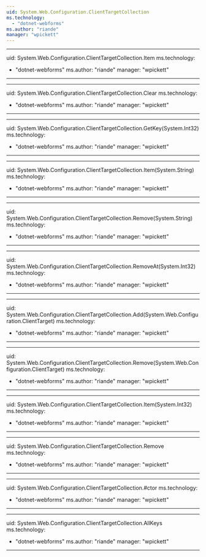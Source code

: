 ```yaml
---
uid: System.Web.Configuration.ClientTargetCollection
ms.technology: 
  - "dotnet-webforms"
ms.author: "riande"
manager: "wpickett"
---
```


---
uid: System.Web.Configuration.ClientTargetCollection.Item
ms.technology: 
  - "dotnet-webforms"
ms.author: "riande"
manager: "wpickett"
---

---
uid: System.Web.Configuration.ClientTargetCollection.Clear
ms.technology: 
  - "dotnet-webforms"
ms.author: "riande"
manager: "wpickett"
---

---
uid: System.Web.Configuration.ClientTargetCollection.GetKey(System.Int32)
ms.technology: 
  - "dotnet-webforms"
ms.author: "riande"
manager: "wpickett"
---

---
uid: System.Web.Configuration.ClientTargetCollection.Item(System.String)
ms.technology: 
  - "dotnet-webforms"
ms.author: "riande"
manager: "wpickett"
---

---
uid: System.Web.Configuration.ClientTargetCollection.Remove(System.String)
ms.technology: 
  - "dotnet-webforms"
ms.author: "riande"
manager: "wpickett"
---

---
uid: System.Web.Configuration.ClientTargetCollection.RemoveAt(System.Int32)
ms.technology: 
  - "dotnet-webforms"
ms.author: "riande"
manager: "wpickett"
---

---
uid: System.Web.Configuration.ClientTargetCollection.Add(System.Web.Configuration.ClientTarget)
ms.technology: 
  - "dotnet-webforms"
ms.author: "riande"
manager: "wpickett"
---

---
uid: System.Web.Configuration.ClientTargetCollection.Remove(System.Web.Configuration.ClientTarget)
ms.technology: 
  - "dotnet-webforms"
ms.author: "riande"
manager: "wpickett"
---

---
uid: System.Web.Configuration.ClientTargetCollection.Item(System.Int32)
ms.technology: 
  - "dotnet-webforms"
ms.author: "riande"
manager: "wpickett"
---

---
uid: System.Web.Configuration.ClientTargetCollection.Remove
ms.technology: 
  - "dotnet-webforms"
ms.author: "riande"
manager: "wpickett"
---

---
uid: System.Web.Configuration.ClientTargetCollection.#ctor
ms.technology: 
  - "dotnet-webforms"
ms.author: "riande"
manager: "wpickett"
---

---
uid: System.Web.Configuration.ClientTargetCollection.AllKeys
ms.technology: 
  - "dotnet-webforms"
ms.author: "riande"
manager: "wpickett"
---
